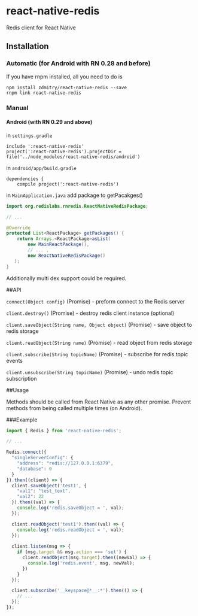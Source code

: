 # react-native-redis
Redis client for React Native

## Installation

### Automatic (for Android with RN 0.28 and before)

If you have rnpm installed, all you need to do is

```
npm install zdmitry/react-native-redis --save
rnpm link react-native-redis
```


### Manual

#### Android (with RN 0.29 and above)
in `settings.gradle`

```
include ':react-native-redis'
project(':react-native-redis').projectDir = file('../node_modules/react-native-redis/android')
```

in `android/app/build.gradle`

```
dependencies {
    compile project(':react-native-redis')
```

in `MainApplication.java`
add package to getPacakges()

```java
import org.redislabs.rnredis.ReactNativeRedisPackage;

// ...

@Override
protected List<ReactPackage> getPackages() {
    return Arrays.<ReactPackage>asList(
        new MainReactPackage(),
        // ... ,
        new ReactNativeRedisPackage()
   );
}
```

Additionally multi dex support could be required.


##API

`connect(Object config)` (Promise) - preform connect to the Redis server

`client.destroy()` (Promise) - destroy redis client instance (optional)

`client.saveObject(String name, Object object)` (Promise) - save object to redis storage

`client.readObject(String name)` (Promise) - read object from redis storage

`client.subscribe(String topicName)` (Promise) - subscribe for redis topic events

`client.unsubscribe(String topicName)` (Promise) - undo redis topic subscription


##Usage

Methods should be called from React Native as any other promise.
Prevent methods from being called multiple times (on Android).

###Example

```javascript
import { Redis } from 'react-native-redis';

// ...

Redis.connect({
  "singleServerConfig": {
    "address": "redis://127.0.0.1:6379",
    "database": 0
  }
}).then((client) => {
  client.saveObject('test1', {
    "val1": "test_text",
    "val2": 22
  }).then((val) => {
    console.log('redis.saveObject = ', val);
  });

  client.readObject('test1').then((val) => {
    console.log('redis.readObject = ', val);
  });
  
  client.listen(msg => {
    if (msg.target && msg.action === 'set') {
      client.readObject(msg.target).then((newVal) => {
        console.log('redis.event', msg, newVal);
      })
    }
  });

  client.subscribe('__keyspace@*__:*').then(() => {
    // ...
  });
});

```
